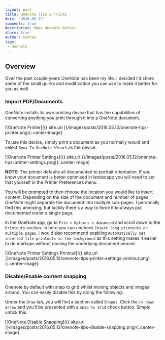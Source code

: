 ```yaml
---
layout: post
title: Onenote Tips & Tricks
date: "2016-05-12"
comments: true
description: Make OneNote better
share: true
author: nathan
tags:
 - onenote
---
```


## Overview

Over the past couple years OneNote has been my life. I decided I'd share some of the small quirks and modification you can use to make it better for you as well.

### Import PDF/Documents

OneNote installs its own printing device that has the capabilities of converting anything you print through it into a OneNote document.

![OneNote Printer]({{ site.url }}/images/posts/2016.05.12/onenote-tips-printer.png){:.center-image}

To use this device, simply print a document as you normally would and select `Send To OneNote %Year%` as the device.

![OneNote Printer Settings]({{ site.url }}/images/posts/2016.05.12/onenote-tips-printer-settings.png){:.center-image}

**NOTE:** The printer defaults all documented to portrait orientation, If you know your document is better optimised in landscape you will need to set that yourself in the Printer Preferences menu.

You will be prompted to then choose the location you would like to insert content. Depending on the size of the document and number of pages OneNote might separate the document into multiple sub-pages. I personally find this annoying, but luckily there's a way to force it to always put documented under a single page.

In the OneNote app, go to `File > Options > Advanced` and scroll down to the `Printouts` section. In here you can uncheck `Insert long printouts on multiple pages`. I would also recommend enabling `Automatically set inserted file printouts in the background` as this setting makes it easier to do markups without moving the underlying document around.

![OneNote Printer Settings Printout]({{ site.url }}/images/posts/2016.05.12/onenote-tips-printer-settings-printout.png){:.center-image}

### Disable/Enable content snapping

Onenote by default with snap to grid whilst moving objects and images around. You can easily disable this by doing the following:

Under the `Draw` tab, you will find a section called `Shapes`. Click the `|> down arrow` and you'll be presented with a `Snap to Grid` check button. Simply untick this.

![OneNote Disable Snapping]({{ site.url }}/images/posts/2016.05.12/onenote-tips-disable-snapping.png){:.center-image}